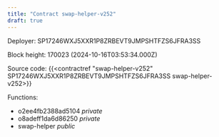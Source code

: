 ```yaml
---
title: "Contract swap-helper-v252"
draft: true
---
```

Deployer: SP17246WXJ5XXR1P8ZRBEVT9JMPSHTFZS6JFRA3SS


 



Block height: 170023 (2024-10-16T03:53:34.000Z)

Source code: {{<contractref "swap-helper-v252" SP17246WXJ5XXR1P8ZRBEVT9JMPSHTFZS6JFRA3SS swap-helper-v252>}}

Functions:

* o2ee4fb2388ad5104 _private_
* o8adeff1da6d86250 _private_
* swap-helper _public_
